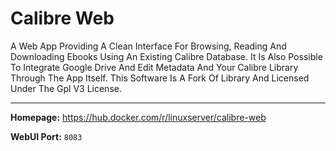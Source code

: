 # Calibre Web

A Web App Providing A Clean Interface For Browsing, Reading And Downloading Ebooks Using An Existing Calibre Database. It Is Also Possible To Integrate Google Drive And Edit Metadata And Your Calibre Library Through The App Itself. This Software Is A Fork Of Library And Licensed Under The Gpl V3 License.

---

**Homepage:** https://hub.docker.com/r/linuxserver/calibre-web

**WebUI Port:** `8083`
